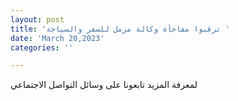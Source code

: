 ```yaml
---
layout: post
title: 'ترقبوا مفاجأة وكالة مزمل للسفر والسياحة '
date: 'March 20,2023'
categories: ''

---
```

لمعرفة المزيد تابعونا على وسائل التواصل الاجتماعي 